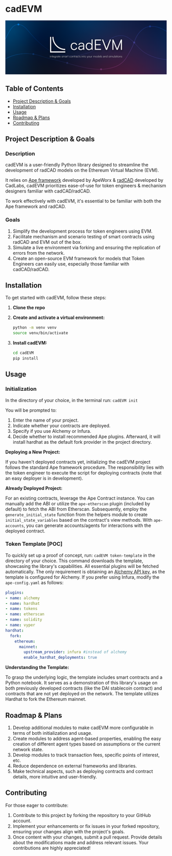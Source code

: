 # cadEVM  
![cadEVM](logo.png)


## Table of Contents

- [Project Description & Goals](#project-description--goals)
- [Installation](#installation)
- [Usage](#usage)
- [Roadmap & Plans](#roadmap--plans)
- [Contributing](#contributing)


## Project Description & Goals
### Description
cadEVM is a user-friendly Python library designed to streamline the development of radCAD models on the Ethereum Virtual Machine (EVM).

It relies on [Ape framework](https://github.com/ApeWorX/ape) developed by ApeWorx & [radCAD](https://github.com/CADLabs/radCAD) developed by CadLabs, cadEVM prioritizes ease-of-use for token engineers & mechanism designers familiar with cadCAD/radCAD. 

To work effectively with cadEVM, it's essential to be familiar with both the Ape framework and radCAD.

### Goals

1. Simplify the development process for token engineers using EVM.
2. Facilitate mechanism and scenario testing of smart contracts using radCAD and EVM out of the box.
3. Simulate a live environment via forking and ensuring the replication of errors from the network.
4. Create an open-source EVM framework for models that Token Engineers can easily use, especially those familiar with cadCAD/radCAD.


## Installation 

To get started with cadEVM, follow these steps:


1. **Clone the repo**
2. **Create and activate a virtual environment:**
   ```bash
   python -m venv venv
   source venv/bin/activate
   ```

3. **Install cadEVM:**
   ```bash
   cd cadEVM
   pip install
   ```
## Usage

### Initialization

In the directory of your choice, in the terminal run: `cadEVM init`


You will be prompted to:
1. Enter the name of your project.
2. Indicate whether your contracts are deployed.
3. Specify if you use Alchemy or Infura.
4. Decide whether to install recommended Ape plugins. Afterward, it will install hardhat as the default fork provider in the project directory.


**Deploying a New Project:**

If you haven't deployed contracts yet, initializing the cadEVM project follows the standard Ape framework procedure. The responsibility lies with the token engineer to execute the script for deploying contracts (note that an easy deployer is in development).

**Already Deployed Project:**

For an existing contracts, leverage the Ape Contract instance. You can manually add the ABI or utilize the `ape-etherscan` plugin (included by default) to fetch the ABI from Etherscan. Subsequently, employ the `generate_initial_state` function from the helpers module to create `initial_state_variables` based on the contract's view methods. With `ape-accounts`, you can generate accounts/agents for interactions with the deployed contract.

### Token Template [POC]

To quickly set up a proof of concept, run: `cadEVM token-template` in the directory of your choice. This command downloads the template, showcasing the library's capabilities. All essential plugins will be fetched automatically. The only requirement is obtaining an [Alchemy API key](https://www.alchemy.com/), as the template is configured for Alchemy. If you prefer using Infura, modify the `ape-config.yaml` as follows:



```yaml name: Token template
plugins:
- name: alchemy
- name: hardhat
- name: tokens
- name: etherscan
- name: solidity
- name: vyper
hardhat:
  fork:
    ethereum:
      mainnet:
        upstream_provider: infura #instead of alchemy
        enable_hardhat_deployments: true
```

**Understanding the Template:**

To grasp the underlying logic, the template includes smart contracts and a Python notebook. It serves as a demonstration of this library's usage on both previously developed contracts (like the DAI stablecoin contract) and contracts that are not yet deployed on the network. The template utilizes Hardhat to fork the Ethereum mainnet.

## Roadmap & Plans

1. Develop additional modules to make cadEVM more configurable in terms of both initialization and usage.
2. Create modules to address agent-based properties, enabling the easy creation of different agent types based on assumptions or the current network state.
3. Develop modules to track transaction fees, specific points of interest, etc.
4. Reduce dependence on external frameworks and libraries.
5. Make technical aspects, such as deploying contracts and contract details, more intuitive and user-friendly.

## Contributing

For those eager to contribute:

1. Contribute to this project by forking the repository to your GitHub account.
2. Implement your enhancements or fix issues in your forked repository, ensuring your changes align with the project's goals.
3. Once content with your changes, submit a pull request. Provide details about the modifications made and address relevant issues. Your contributions are highly appreciated!








